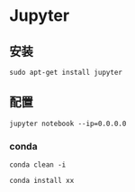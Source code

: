 <!-- 
title: Jupyter
sort: 
--> 
# Jupyter

## 安装

`sudo apt-get install jupyter`

## 配置

`jupyter notebook --ip=0.0.0.0`

### conda

`conda clean -i`

`conda install xx`